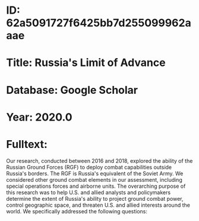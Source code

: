# ID: 62a5091727f6425bb7d255099962aaae
# Title: Russia's Limit of Advance
# Database: Google Scholar
# Year: 2020.0
# Fulltext:
Our research, conducted between 2016 and 2018, explored the ability of the Russian Ground Forces (RGF) to deploy combat capabilities outside Russia's borders.
The RGF is Russia's equivalent of the Soviet Army.
We considered other ground combat elements in our assessment, including special operations forces and airborne units.
The overarching purpose of this research was to help U.S. and allied analysts and policymakers determine the extent of Russia's ability to project ground combat power, control geographic space, and threaten U.S. and allied interests around the world.
We specifically addressed the following questions: